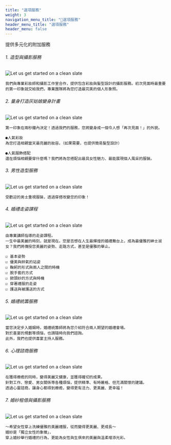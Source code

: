 ```yaml
---
title: "選項服務"
weight: 3
navigation_menu_title: "🔖選項服務"
header_menu_title: "選項服務"
header_menu: false
---
```


提供多元化的附加服務
###### 1. 造型與攝影服務
![Let us get started on a clean slate](/images/option-01.jpg)

```
我們與專業彩妝師和攝影工作室合作，提供包含彩妝與髮型設計的攝影服務。初次見面時最重要的第一印象就交給我們，專業團隊將為您打造最完美的個人形象照。
```


###### 2. 量身打造灰姑娘變身計畫
![Let us get started on a clean slate](/images/option-02.jpg)

```
第一印象在兩秒鐘內決定！透過我們的服務，您將變身成一個令人想「再次見面！」的外貌。

●人氣彩妝
為您打造相親當天最亮麗的妝容。（如果需要，也提供簡易髮型設計）

●人氣服飾搭配
還在煩惱相親要穿什麼嗎？我們將為您搭配出最具女性魅力、最能展現個人風采的服裝。
```


###### 3. 男性造型服務
![Let us get started on a clean slate](/images/option-03.jpg)

```
受歡迎的男士重視服裝，透過穿搭改變您的印象！
```


###### 4. 婚禮走姿課程
![Let us get started on a clean slate](/images/option-04.jpg)
```
由專業講師指導的走姿課程。
一生中最美麗的時刻，就是現在。您是否想在人生最輝煌的婚禮舞台上，成為最優雅的紳士淑女？我們將傳授您美麗的姿勢、走路方式，甚至是優雅的舉止。

☑ 基本姿勢
☑ 優美與帥氣的站姿
☑ 鞠躬的形式與兩人之間的時機
☑ 脫手套的方式
☑ 掀頭紗的方式與時機
☑ 穿著禮服的走姿
☑ 護送與被護送的方式
```



###### 5. 婚禮統籌服務
![Let us get started on a clean slate](/images/option-05.jpg)
```
當您決定步入婚姻時，婚禮統籌師將為您介紹符合兩人期望的婚禮會場。
對於喜宴的規劃等煩惱，也請隨時向我們諮詢。
此外，我們也提供喜宴主持人服務。
```

###### 6. 心理諮商服務
![Let us get started on a clean slate](/images/option-06.jpg)
```
在獲得療癒的同時，變得美麗又健康，並獲得確切的成果。
針對工作、戀愛、男女關係等各種煩惱，提供精準、有時嚴格、但充滿關懷的建議。
透過心靈諮商，讓身心都得到療癒，變得更有活力、更美麗、更幸福！ 
```

###### 7. 婚紗租借與攝影服務
![Let us get started on a clean slate](/images/option-07.jpg)
```
～希望女性穿上洗練優雅的美麗禮服，從而變得更美麗、更成長～
婚紗是「獨立女性的象徵」，
穿上婚紗舉行婚禮的行為，更能為女性與生俱來的美麗與溫柔增添光彩。
```

